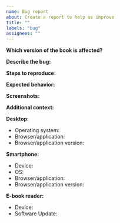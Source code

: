 ```yaml
---
name: Bug report
about: Create a report to help us improve
title: ""
labels: "bug"
assignees: ""
---
```


<!-- Before filing a bug please check the following: -->
<!-- * There's no existing/similar bug report. -->
<!-- * This bug report is about a single actionable bug. -->
<!-- * This bug is about the Pro Git book, version 2, English language. -->
<!-- * This bug is about the book as found on the [website](https://www.git-scm.com/book/en/v2) or the pdf. -->
<!-- * If you found an issue in the pdf/epub/mobi files, you've checked if the problem is also present in the Pro Git book on the [website](https://www.git-scm.com/book/en/v2). -->

**Which version of the book is affected?**
<!-- It's important for us to know if the problem is in the source or in the tooling for the pdf/epub/mobi files. -->
<!-- Therefore, please write whether the problem is with the files, the online book, or both. -->

**Describe the bug:**
<!-- A clear and concise description of what the bug is. -->

**Steps to reproduce:**
<!-- Please write the steps needed to reproduce the bug here. -->
<!-- 1. Go to '...' -->
<!-- 2. Click on '....' -->
<!-- 3. Scroll down to '....' -->
<!-- 4. See error -->

**Expected behavior:**
<!-- A clear and concise description of what you expected to happen. -->

**Screenshots:**
<!-- If applicable, add screenshots to help explain your problem. -->

**Additional context:**
<!-- Add any other context about the problem here. -->
<!-- You can also put references to similar bugs here. -->

**Desktop:**
<!-- If you've used a desktop/laptop to access the content, please fill in this form. -->
<!-- Example: Windows 10 Home Edition, Firefox, version 66.0.2 -->
- Operating system:
- Browser/application:
- Browser/application version:

**Smartphone:**
<!-- If you've used a smartphone to access the content, please fill in this form. -->
<!-- Example: iPhone 6, iOS 12.2, Safari, version 22 -->
- Device:
- OS:
- Browser/application:
- Browser/application version:

**E-book reader:**
<!-- If you've used an e-book reader to access the content, please fill in this form. -->
<!-- Example: Amazon Kindle Paperwhite 10th generation, software update 5.11.1 -->
- Device:
- Software Update:

